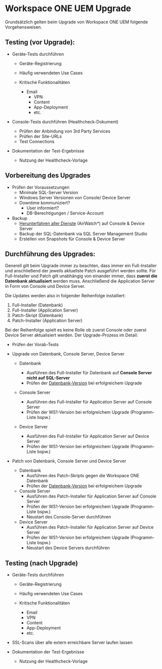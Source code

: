 # Workspace ONE UEM Upgrade

Grundsätzlich gelten beim Upgrade von Workspace ONE UEM folgende Vorgehensweisen.



## **Testing (vor Upgrade):**

* Geräte-Tests durchführen
  * Geräte-Registrierung
  * Häufig verwendeten Use Cases
  *   Kritische Funktionalitäten

      * Email
        * VPN
        * Content
        * App-Deployment
        * etc.


*   Console-Tests durchführen (Healthcheck-Dokument)

    * Prüfen der Anbindung von 3rd Party Services
    * Prüfen der Site-URLs
    * Test Connections


*   Dokumentation der Test-Ergebnisse

    * Nutzung der Healthcheck-Vorlage



## Vorbereitung des Upgrades

* Prüfen der Voraussetzungen
  * Minimale SQL-Server Version
  * Windows Server Versionen von Console/ Device Server
  * Downtime kommuniziert?
    * User informiert?
    * DB-Berechtigungen / Service-Account
* Backup
  * [Herunterfahren aller Dienste](../../console-device-server/ws1-start-stop-services.md) (AirWatch\*) auf Console & Device Server
  * Backup der SQL-Datenbank via SQL Server Management Studio
  * Erstellen von Snapshots für Console & Device Server



## **Durchführung des Upgrades:**

Generell gilt beim Upgrade immer zu beachten, dass immer ein Full-Installer und anschließend der jeweils aktuellste Patch ausgeführt werden sollte. Für Full-Installer und Patch gilt unabhängig von einander immer, dass **zuerst die Datenbank aktualisiert** werden muss. Anschließend die Application Server in Form von Console und Device Server.

Die Updates werden also in folgender Reihenfolge installiert:

1. Full-Installer (Datenbank)
2. Full-Installer (Application Server)
3. Patch-Skript (Datenbank)
4. Patch-Installer (Application Server)

Bei der Reihenfolge spielt es keine Rolle ob zuerst Console oder zuerst Device Server aktualisiert werden. Der Upgrade-Prozess im Detail:



* Prüfen der Vorab-Tests



* Upgrade von Datenbank, Console Server, Device Server
  * Datenbank
    * Ausführen des Full-Installer für Datenbank auf **Console Server nicht auf SQL-Server**
    * Prüfen der [Datenbank-Version](../../datenbank/ws1-check-db-version.md) bei erfolgreichem Upgrade
  * Console Server
    * Ausführen des Full-Installer für Application Server auf Console Server
    * Prüfen der WS1-Version bei erfolgreichem Upgrade (Programm-Liste bspw.)
  *   Device Server

      * Ausführen des Full-Installer für Application Server auf Device Server
      * Prüfen der WS1-Version bei erfolgreichem Upgrade (Programm-Liste bspw.)


* Patch von Datenbank, Console Server und Device Server
  * Datenbank
    * Ausführen des Patch-Skripts gegen die Workspace ONE Datenbank
    * Prüfen der [Datenbank-Version](../../datenbank/ws1-check-db-version.md) bei erfolgreichem Upgrade
  * Console Server
    * Ausführen des Patch-Installer für Application Server auf Console Server
    * Prüfen der WS1-Version bei erfolgreichem Upgrade (Programm-Liste bspw.)
    * Neustart des Console-Server durchführen
  * Device Server
    * Ausführen des Patch-Installer für Application Server auf Device Server
    * Prüfen der WS1-Version bei erfolgreichem Upgrade (Programm-Liste bspw.)
    * Neustart des Device Servers durchführen



## Testing (nach Upgrade)

* Geräte-Tests durchführen
  * Geräte-Registrierung
  * Häufig verwendeten Use Cases
  *   Kritische Funktionalitäten

      * Email
      * VPN
      * Content
      * App-Deployment
      * etc.


* SSL-Scans über alle extern erreichbare Server laufen lassen
* Dokumentation der Test-Ergebnisse
  * Nutzung der Healthcheck-Vorlage
